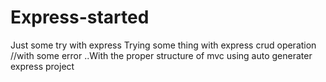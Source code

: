 # Express-started
Just some try with express
Trying some thing with express crud operation //with some error
..With the proper structure of mvc using auto generater express project
